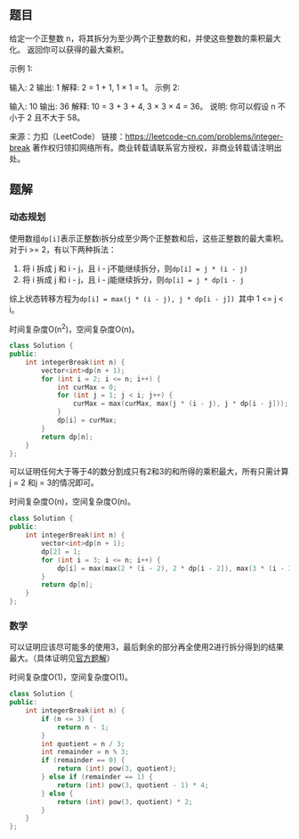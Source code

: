 ## 题目

给定一个正整数 n，将其拆分为至少两个正整数的和，并使这些整数的乘积最大化。 返回你可以获得的最大乘积。

示例 1:

输入: 2
输出: 1
解释: 2 = 1 + 1, 1 × 1 = 1。
示例 2:

输入: 10
输出: 36
解释: 10 = 3 + 3 + 4, 3 × 3 × 4 = 36。
说明: 你可以假设 n 不小于 2 且不大于 58。



来源：力扣（LeetCode）
链接：https://leetcode-cn.com/problems/integer-break
著作权归领扣网络所有。商业转载请联系官方授权，非商业转载请注明出处。

## 题解

### 动态规划

使用数组`dp[i]`表示正整数i拆分成至少两个正整数和后，这些正整数的最大乘积。对于i >= 2，有以下两种拆法：

1. 将 i 拆成 j 和 i - j，且 i - j不能继续拆分，则`dp[i] = j * (i - j)`
2. 将 i 拆成 j 和 i - j，且 i - j能继续拆分，则`dp[i] = j * dp[i - j`

综上状态转移方程为`dp[i] = max(j * (i - j), j * dp[i - j]) `其中 1 <= j < i。

时间复杂度O(n<sup>2</sup>)，空间复杂度O(n)。

```c++
class Solution {
public:
    int integerBreak(int n) {
        vector<int>dp(n + 1);
        for (int i = 2; i <= n; i++) {
            int curMax = 0;
            for (int j = 1; j < i; j++) {
                curMax = max(curMax, max(j * (i - j), j * dp[i - j]));
            }
            dp[i] = curMax;
        }
        return dp[n];
    }
};
```

可以证明任何大于等于4的数分割成只有2和3的和所得的乘积最大，所有只需计算j = 2 和j = 3的情况即可。

时间复杂度O(n)，空间复杂度O(n)。

```c++
class Solution {
public:
    int integerBreak(int n) {
        vector<int>dp(n + 1);
        dp[2] = 1;
        for (int i = 3; i <= n; i++) {
            dp[i] = max(max(2 * (i - 2), 2 * dp[i - 2]), max(3 * (i - 3), 3 * dp[i - 3]));
        }
        return dp[n];
    }
};
```

### 数学

可以证明应该尽可能多的使用3，最后剩余的部分再全使用2进行拆分得到的结果最大。（具体证明见[官方题解](https://leetcode-cn.com/problems/integer-break/solution/zheng-shu-chai-fen-by-leetcode-solution/)）

时间复杂度O(1)，空间复杂度O(1)。

```c++
class Solution {
public:
    int integerBreak(int n) {
        if (n <= 3) {
            return n - 1;
        }
        int quotient = n / 3;
        int remainder = n % 3;
        if (remainder == 0) {
            return (int) pow(3, quotient);
        } else if (remainder == 1) {
            return (int) pow(3, quotient - 1) * 4;
        } else {
            return (int) pow(3, quotient) * 2;
        }
    }
};
```

